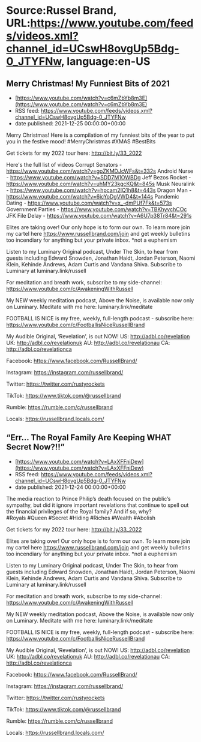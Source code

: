 # Source:Russel Brand, URL:https://www.youtube.com/feeds/videos.xml?channel_id=UCswH8ovgUp5Bdg-0_JTYFNw, language:en-US

## Merry Christmas! My Funniest Bits of 2021
 - [https://www.youtube.com/watch?v=c6mZbYb8m3E](https://www.youtube.com/watch?v=c6mZbYb8m3E)
 - RSS feed: https://www.youtube.com/feeds/videos.xml?channel_id=UCswH8ovgUp5Bdg-0_JTYFNw
 - date published: 2021-12-25 00:00:00+00:00

Merry Christmas! Here is a compilation of my funniest bits of the year to put you in the festive mood! 
#MerryChristmas #XMAS #BestBits

Get tickets for my 2022 tour here: http://bit.ly/33_2022

Here's the full list of videos 
Corrupt Senators - https://www.youtube.com/watch?v=goZKMDJcWFs&t=332s
Android Nurse - https://www.youtube.com/watch?v=SDD7M1OWBDg
Jeff Bezos Rocket - https://www.youtube.com/watch?v=uhMY23kgcKQ&t=845s
Musk Neuralink - https://www.youtube.com/watch?v=hpcam2IQ1h8&t=443s
Dragon Man - https://www.youtube.com/watch?v=6icYoDgVWD4&t=144s
Pandemic Dating - https://www.youtube.com/watch?v=x_-dmPUf7Fk&t=573s
Government Parties - https://www.youtube.com/watch?v=TBKhyvchCOc
JFK File Delay - https://www.youtube.com/watch?v=A6U7p38Tr84&t=291s

Elites are taking over! Our only hope is to form our own. To learn more join my cartel here https://www.russellbrand.com/join and get weekly bulletins too incendiary for anything but your private inbox.
*not a euphemism

Listen to my Luminary Original podcast, Under The Skin, to hear from guests including Edward Snowden, Jonathan Haidt, Jordan Peterson, Naomi Klein, Kehinde Andrews, Adam Curtis and Vandana Shiva.
Subscribe to Luminary at luminary.link/russell

For meditation and breath work, subscribe to my side-channel: 
https://www.youtube.com/c/AwakeningWithRussell

My NEW weekly meditation podcast, Above the Noise, is available now only on Luminary. Meditate with me here: luminary.link/meditate

FOOTBALL IS NICE is my free, weekly, full-length podcast - subscribe here: https://www.youtube.com/c/FootballisNiceRussellBrand

My Audible Original, ‘Revelation', is out NOW!
US: http://adbl.co/revelation
UK: http://adbl.co/revelationuk
AU: http://adbl.co/revelationau
CA: http://adbl.co/revelationca

Facebook:
https://www.facebook.com/RussellBrand/

Instagram: 
https://instagram.com/russellbrand/

Twitter: 
https://twitter.com/rustyrockets

TikTok:
https://www.tiktok.com/@russellbrand

Rumble:
https://rumble.com/c/russellbrand

Locals:
https://russellbrand.locals.com/

## “Err… The Royal Family Are Keeping WHAT Secret Now?!!”
 - [https://www.youtube.com/watch?v=LAxXFFniDew](https://www.youtube.com/watch?v=LAxXFFniDew)
 - RSS feed: https://www.youtube.com/feeds/videos.xml?channel_id=UCswH8ovgUp5Bdg-0_JTYFNw
 - date published: 2021-12-24 00:00:00+00:00

The media reaction to Prince Philip’s death focused on the public’s sympathy, but did it ignore important revelations that continue to spell out the financial privileges of the Royal family? And if so, why?  
#Royals #Queen #Secret #Hiding #Riches #Wealth #Abolish 

Get tickets for my 2022 tour here: http://bit.ly/33_2022

Elites are taking over! Our only hope is to form our own. To learn more join my cartel here https://www.russellbrand.com/join and get weekly bulletins too incendiary for anything but your private inbox.
*not a euphemism

Listen to my Luminary Original podcast, Under The Skin, to hear from guests including Edward Snowden, Jonathan Haidt, Jordan Peterson, Naomi Klein, Kehinde Andrews, Adam Curtis and Vandana Shiva.
Subscribe to Luminary at luminary.link/russell

For meditation and breath work, subscribe to my side-channel: 
https://www.youtube.com/c/AwakeningWithRussell

My NEW weekly meditation podcast, Above the Noise, is available now only on Luminary. Meditate with me here: luminary.link/meditate

FOOTBALL IS NICE is my free, weekly, full-length podcast - subscribe here: https://www.youtube.com/c/FootballisNiceRussellBrand

My Audible Original, ‘Revelation', is out NOW!
US: http://adbl.co/revelation
UK: http://adbl.co/revelationuk
AU: http://adbl.co/revelationau
CA: http://adbl.co/revelationca

Facebook:
https://www.facebook.com/RussellBrand/

Instagram: 
https://instagram.com/russellbrand/

Twitter: 
https://twitter.com/rustyrockets

TikTok:
https://www.tiktok.com/@russellbrand

Rumble:
https://rumble.com/c/russellbrand

Locals:
https://russellbrand.locals.com/

